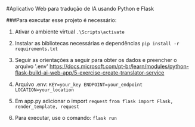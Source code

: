 #Aplicativo Web para tradução de IA usando Python e Flask

###Para executar esse projeto é necessário:

1) Ativar o ambiente virtual
``.\Scripts\activate``

2) Instalar as bibliotecas necessárias e dependências
``pip install -r requirements.txt``

3) Seguir as orientações a seguir para obter os dados e preencher o arquivo '.env'
https://docs.microsoft.com/pt-br/learn/modules/python-flask-build-ai-web-app/5-exercise-create-translator-service

4) Arquivo .env:
``KEY=your_key
ENDPOINT=your_endpoint
LOCATION=your_location``

5) Em app.py adicionar o import ``request``
``from flask import Flask, render_template, request``

6) Para executar, use o comando:
``flask run``

